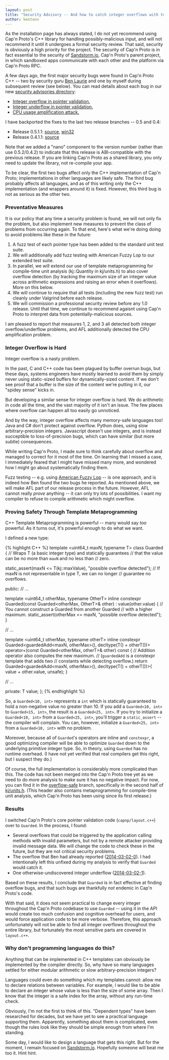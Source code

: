 ```yaml
---
layout: post
title: "Security Advisory -- And how to catch integer overflows with template metaprogramming"
author: kentonv
---
```


As the installation page has always stated, I do not yet recommend using Cap'n Proto's C++ library for handling possibly-malicious input, and will not recommend it until it undergoes a formal security review. That said, security is obviously a high priority for the project. The security of Cap'n Proto is in fact essential to the security of [Sandstorm.io](https://sandstorm.io), Cap'n Proto's parent project, in which sandboxed apps communicate with each other and the platform via Cap'n Proto RPC.

A few days ago, the first major security bugs were found in Cap'n Proto C++ -- two by security guru [Ben Laurie](http://en.wikipedia.org/wiki/Ben_Laurie) and one by myself during subsequent review (see below). You can read details about each bug in our new [security advisories directory](https://github.com/sandstorm-io/capnproto/tree/master/security-advisories):

* [Integer overflow in pointer validation.](https://github.com/sandstorm-io/capnproto/tree/master/security-advisories/2014-03-02-0-c++-integer-overflow.md)
* [Integer underflow in pointer validation.](https://github.com/sandstorm-io/capnproto/tree/master/security-advisories/2014-03-02-1-c++-integer-underflow.md)
* [CPU usage amplification attack.](https://github.com/sandstorm-io/capnproto/tree/master/security-advisories/2014-03-02-2-all-cpu-amplification.md)

I have backported the fixes to the last two release branches -- 0.5 and 0.4:

- Release 0.5.1.1: [source](https://capnproto.org/capnproto-c++-0.5.1.1.tar.gz), [win32](https://capnproto.org/capnproto-c++-win32-0.5.1.1.zip)
- Release 0.4.1.1: [source](https://capnproto.org/capnproto-c++-0.4.1.1.tar.gz)

Note that we added a "nano" component to the version number (rather than use 0.5.2/0.4.2) to indicate that this release is ABI-compatible with the previous release. If you are linking Cap'n Proto as a shared library, you only need to update the library, not re-compile your app.

To be clear, the first two bugs affect only the C++ implementation of Cap'n Proto; implementations in other languages are likely safe. The third bug probably affects all languages, and as of this writing only the C++ implementation (and wrappers around it) is fixed. However, this third bug is not as serious as the other two.

### Preventative Measures

It is our policy that any time a security problem is found, we will not only fix the problem, but also implement new measures to prevent the class of problems from occurring again. To that end, here's what we're doing doing to avoid problems like these in the future:

1. A fuzz test of each pointer type has been added to the standard unit test
   suite.
2. We will additionally add fuzz testing with American Fuzzy Lop to our
   extended test suite.
3. In parallel, we will extend our use of template metaprogramming for
   compile-time unit analysis (kj::Quantity in kj/units.h) to also cover
   overflow detection (by tracking the maximum size of an integer value across
   arithmetic expressions and raising an error when it overflows). More on this
   below.
4. We will continue to require that all tests (including the new fuzz test) run
   cleanly under Valgrind before each release.
5. We will commission a professional security review before any 1.0 release.
   Until that time, we continue to recommend agaisnt using Cap'n Proto to
   interpret data from potentially-malicious sources.

I am pleased to report that measures 1, 2, and 3 all detected both integer overflow/underflow problems, and AFL additionally detected the CPU amplification problem.

### Integer Overflow is Hard

Integer overflow is a nasty problem.

In the past, C and C++ code has been plagued by buffer overrun bugs, but these days, systems engineers have mostly learned to avoid them by simply never using static-sized buffers for dynamically-sized content. If we don't see proof that a buffer is the size of the content we're putting in it, our "spidey sense" kicks in.

But developing a similar sense for integer overflow is hard. We do arithmetic in code all the time, and the vast majority of it isn't an issue. The few places where overflow can happen all too easily go unnoticed.

And by the way, integer overflow affects many memory-safe languages too! Java and C# don't protect against overflow. Python does, using slow arbitrary-precision integers. Javascript doesn't use integers, and is instead succeptible to loss-of-precision bugs, which can have similar (but more subtle) consequences.

While writing Cap'n Proto, I made sure to think carefully about overflow and managed to correct for it most of the time. On learning that I missed a case, I immediately feared that I might have missed many more, and wondered how I might go about systematically finding them.

Fuzz testing -- e.g. using [American Fuzzy Lop](http://lcamtuf.coredump.cx/afl/) -- is one approach, and is indeed how Ben found the two bugs he reported. As mentioned above, we will make AFL part of our release process in the future. However, AFL cannot really _prove_ anything -- it can only try lots of possibilities. I want my compiler to refuse to compile arithmetic which might overflow.

### Proving Safety Through Template Metaprogramming

C++ Template Metaprogramming is powerful -- many would say _too_ powerful. As it turns out, it's powerful enough to do what we want.

I defined a new type:

{% highlight C++ %}
template <uint64_t maxN, typename T>
class Guarded {
  // Wraps T (a basic integer type) and statically guarantees
  // that the value can be no more than `maxN` and no less than
  // zero.

  static_assert(maxN <= T(kj::maxValue), "possible overflow detected");
  // If maxN is not representable in type T, we can no longer
  // guarantee no overflows.

public:
  // ...

  template <uint64_t otherMax, typename OtherT>
  inline constexpr Guarded(const Guarded<otherMax, OtherT>& other)
      : value(other.value) {
    // You cannot construct a Guarded from another Guarded
    // with a higher maximum.
    static_assert(otherMax <= maxN, "possible overflow detected");
  }

  // ...

  template <uint64_t otherMax, typename otherT>
  inline constexpr Guarded<guardedAdd<maxN, otherMax>(),
                           decltype(T() + otherT())>
      operator+(const Guarded<otherMax, otherT>& other) const {
    // Addition operator also computes the new maximum.
    // (`guardedAdd` is a constexpr template that adds two
    // constants while detecting overflow.)
    return Guarded<guardedAdd<maxN, otherMax>(),
                   decltype(T() + otherT())>(
        value + other.value, unsafe);
  }

  // ...

private:
  T value;
};
{% endhighlight %}

So, a `Guarded<10, int>` represents a `int` which is statically guaranteed to hold a non-negative value no greater than 10. If you add a `Guarded<10, int>` to `Guarded<15, int>`, the result is a `Guarded<25, int>`. If you try to initialize a `Guarded<10, int>` from a `Guarded<25, int>`, you'll trigger a `static_assert` -- the compiler will complain. You can, however, initialize a `Guarded<25, int>` from a `Guarded<10, int>` with no problem.

Moreover, because all of `Guarded`'s operators are inline and `constexpr`, a good optimizing compiler will be able to optimize `Guarded` down to the underlying primitive integer type. So, in theory, using `Guarded` has no runtime overhead. (I have not yet verified that real compilers get this right, but I suspect they do.)

Of course, the full implementation is considerably more complicated than this. The code has not been merged into the Cap'n Proto tree yet as we need to do more analysis to make sure it has no negative impact. For now, you can find it in the [overflow-safe](https://github.com/sandstorm-io/capnproto/tree/overflow-safe) branch, specifically in the second half of [kj/units.h](https://github.com/sandstorm-io/capnproto/blob/overflow-safe/c++/src/kj/units.h). (This header also contains metaprogramming for compile-time unit analysis, which Cap'n Proto has been using since its first release.)

### Results

I switched Cap'n Proto's core pointer validation code (`capnp/layout.c++`) over to `Guarded`. In the process, I found:

* Several overflows that could be triggered by the application calling methods with invalid parameters, but not by a remote attacker providing invalid message data. We will change the code to check these in the future, but they are not critical security problems.
* The overflow that Ben had already reported ([2014-03-02-0](https://github.com/sandstorm-io/capnproto/tree/master/security-advisories/2014-03-02-0-c++-integer-overflow.md)). I had intentionally left this unfixed during my analysis to verify that `Guarded` would catch it.
* One otherwise-undiscovered integer underflow ([2014-03-02-1](https://github.com/sandstorm-io/capnproto/tree/master/security-advisories/2014-03-02-1-c++-integer-underflow.md)).

Based on these results, I conclude that `Guarded` is in fact effective at finding overflow bugs, and that such bugs are thankfully _not_ endemic in Cap'n Proto's code.

With that said, it does not seem practical to change every integer throughout the Cap'n Proto codebase to use `Guarded` -- using it in the API would create too much confusion and cognitive overhead for users, and would force application code to be more verbose. Therefore, this approach unfortunately will not be able to find all integer overflows throughout the entire library, but fortunately the most sensitive parts are covered in `layout.c++`.

### Why don't programming languages do this?

Anything that can be implemented in C++ templates can obviously be implemented by the compiler directly. So, why have so many languages settled for either modular arithmetic or slow arbitrary-precision integers?

Languages could even do something which my templates cannot: allow me to declare relations between variables. For example, I would like to be able to declare an integer whose value is less than the size of some array. Then I know that the integer is a safe index for the array, without any run-time check.

Obviously, I'm not the first to think of this. "Dependent types" have been researched for decades, but we have yet to see a practical language supporting them. Apparently, something about them is complicated, even though the rules look like they should be simple enough from where I'm standing.

Some day, I would like to design a language that gets this right. But for the moment, I remain focused on [Sandstorm.io](https://sandstorm.io). Hopefully someone will beat me too it. Hint hint.

